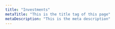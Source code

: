 ```yaml
---
title: "Investments"
metaTitle: "This is the title tag of this page"
metaDescription: "This is the meta description"
---
```




<!-- Some introduction text. Lists out all the headings from h1 to h6. Easy to customise.

# Heading H1
Hello

## Heading H2
Heading 2 text

### Heading H3
Heading 3 text

#### Heading H4
Heading 4 text

##### Heading H5
Heading 5 text

###### Heading H6
Heading 6 text

## Lists
- Item 1
- Item 2
- Item 3
- Item 4
- Item 5 -->
